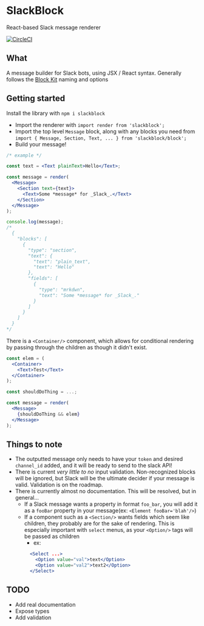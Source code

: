 # SlackBlock
React-based Slack message renderer

[![CircleCI](https://circleci.com/gh/kolyaventuri/block/tree/master.svg?style=svg)](https://circleci.com/gh/kolyaventuri/block/tree/master)

## What
A message builder for Slack bots, using JSX / React syntax. Generally follows the [Block Kit](https://api.slack.com/block-kit) naming and options

## Getting started
Install the library with `npm i slackblock`

- Import the renderer with `import render from 'slackblock';`
- Import the top level `Message` block, along with any blocks you need from `import { Message, Section, Text, ... } from 'slackblock/block';`
- Build your message!
```jsx
/* example */

const text = <Text plainText>Hello</Text>;

const message = render(
  <Message>
    <Section text={text}>
      <Text>Some *message* for _Slack_.</Text>
    </Section>
  </Message>
);

console.log(message);
/*
  {
    "blocks": [
      {
        "type": "section",
        "text": {
          "text": "plain_text",
          "text": "Hello"
        },
        "fields": [
          {
            "type": "mrkdwn",
            "text": "Some *message* for _Slack_."
          }
        ]
      }
    ]
  }
*/
```

There is a `<Container/>` component, which allows for conditional rendering by passing through the children as though it didn't exist.
```jsx
const elem = (
  <Container>
    <Text>Test</Text>
  </Container>
);

const shouldDoThing = ...;

const message = render(
  <Message>
    {shouldDoThing && elem}
  </Message>
);
```

## Things to note
- The outputted message only needs to have your `token` and desired `channel_id` added, and it will be ready to send to the slack API!
- There is current _very little to no_ input validation. Non-recognized blocks will be ignored, but Slack will be the ultimate decider if your message is valid. Validation is on the roadmap.
- There is currently almost no documentation. This will be resolved, but in general...
  - If a Slack message wants a property in format `foo_bar`, you will add it as a `fooBar` property in your message(ex: `<Element fooBar='blah'/>`)
  - If a component such as a `<Section/>` wants fields which seem like children, they probably are for the sake of rendering. This is especially important with `select` menus, as your `<Option/>` tags will be passed as children
    - ex:
     ```jsx
       <Select ...>
         <Option value="val">text</Option>
         <Option value="val2">text2</Option>
       </Select>
     ``` 


## TODO
- Add real documentation
- Expose types
- Add validation
